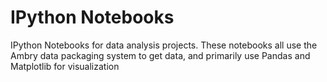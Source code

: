 IPython Notebooks
=========================

IPython Notebooks for data analysis projects. These notebooks all use the Ambry data packaging system to get data, and primarily use Pandas and Matplotlib for visualization
